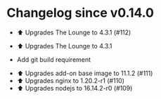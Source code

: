 # Changelog since v0.14.0
- ⬆️ Upgrades The Lounge to 4.3.1 (#112)

* ⬆️ Upgrades The Lounge to 4.3.1

* Add git build requirement 
- ⬆️ Upgrades add-on base image to 11.1.2 (#111) 
- ⬆️ Upgrades nginx to 1.20.2-r1 (#110) 
- ⬆️ Upgrades nodejs to 16.14.2-r0 (#109) 
